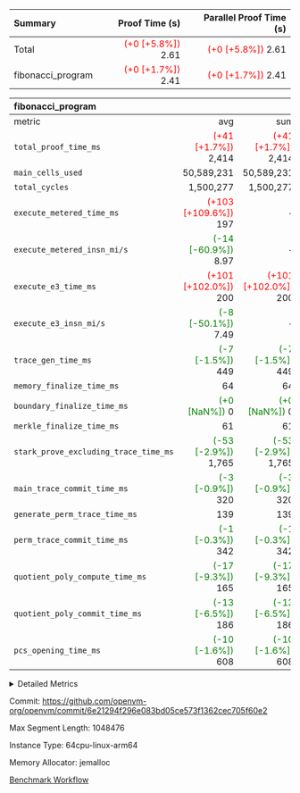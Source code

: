 | Summary | Proof Time (s) | Parallel Proof Time (s) |
|:---|---:|---:|
| Total | <span style='color: red'>(+0 [+5.8%])</span> 2.61 | <span style='color: red'>(+0 [+5.8%])</span> 2.61 |
| fibonacci_program | <span style='color: red'>(+0 [+1.7%])</span> 2.41 | <span style='color: red'>(+0 [+1.7%])</span> 2.41 |


| fibonacci_program |||||
|:---|---:|---:|---:|---:|
|metric|avg|sum|max|min|
| `total_proof_time_ms ` | <span style='color: red'>(+41 [+1.7%])</span> 2,414 | <span style='color: red'>(+41 [+1.7%])</span> 2,414 | <span style='color: red'>(+41 [+1.7%])</span> 2,414 | <span style='color: red'>(+41 [+1.7%])</span> 2,414 |
| `main_cells_used     ` |  50,589,231 |  50,589,231 |  50,589,231 |  50,589,231 |
| `total_cycles        ` |  1,500,277 |  1,500,277 |  1,500,277 |  1,500,277 |
| `execute_metered_time_ms` | <span style='color: red'>(+103 [+109.6%])</span> 197 | -          | -          | -          |
| `execute_metered_insn_mi/s` | <span style='color: green'>(-14 [-60.9%])</span> 8.97 | -          | <span style='color: green'>(-14 [-60.9%])</span> 8.97 | <span style='color: green'>(-14 [-60.9%])</span> 8.97 |
| `execute_e3_time_ms  ` | <span style='color: red'>(+101 [+102.0%])</span> 200 | <span style='color: red'>(+101 [+102.0%])</span> 200 | <span style='color: red'>(+101 [+102.0%])</span> 200 | <span style='color: red'>(+101 [+102.0%])</span> 200 |
| `execute_e3_insn_mi/s` | <span style='color: green'>(-8 [-50.1%])</span> 7.49 | -          | <span style='color: green'>(-8 [-50.1%])</span> 7.49 | <span style='color: green'>(-8 [-50.1%])</span> 7.49 |
| `trace_gen_time_ms   ` | <span style='color: green'>(-7 [-1.5%])</span> 449 | <span style='color: green'>(-7 [-1.5%])</span> 449 | <span style='color: green'>(-7 [-1.5%])</span> 449 | <span style='color: green'>(-7 [-1.5%])</span> 449 |
| `memory_finalize_time_ms` |  64 |  64 |  64 |  64 |
| `boundary_finalize_time_ms` | <span style='color: green'>(+0 [NaN%])</span> 0 | <span style='color: green'>(+0 [NaN%])</span> 0 | <span style='color: green'>(+0 [NaN%])</span> 0 | <span style='color: green'>(+0 [NaN%])</span> 0 |
| `merkle_finalize_time_ms` |  61 |  61 |  61 |  61 |
| `stark_prove_excluding_trace_time_ms` | <span style='color: green'>(-53 [-2.9%])</span> 1,765 | <span style='color: green'>(-53 [-2.9%])</span> 1,765 | <span style='color: green'>(-53 [-2.9%])</span> 1,765 | <span style='color: green'>(-53 [-2.9%])</span> 1,765 |
| `main_trace_commit_time_ms` | <span style='color: green'>(-3 [-0.9%])</span> 320 | <span style='color: green'>(-3 [-0.9%])</span> 320 | <span style='color: green'>(-3 [-0.9%])</span> 320 | <span style='color: green'>(-3 [-0.9%])</span> 320 |
| `generate_perm_trace_time_ms` |  139 |  139 |  139 |  139 |
| `perm_trace_commit_time_ms` | <span style='color: green'>(-1 [-0.3%])</span> 342 | <span style='color: green'>(-1 [-0.3%])</span> 342 | <span style='color: green'>(-1 [-0.3%])</span> 342 | <span style='color: green'>(-1 [-0.3%])</span> 342 |
| `quotient_poly_compute_time_ms` | <span style='color: green'>(-17 [-9.3%])</span> 165 | <span style='color: green'>(-17 [-9.3%])</span> 165 | <span style='color: green'>(-17 [-9.3%])</span> 165 | <span style='color: green'>(-17 [-9.3%])</span> 165 |
| `quotient_poly_commit_time_ms` | <span style='color: green'>(-13 [-6.5%])</span> 186 | <span style='color: green'>(-13 [-6.5%])</span> 186 | <span style='color: green'>(-13 [-6.5%])</span> 186 | <span style='color: green'>(-13 [-6.5%])</span> 186 |
| `pcs_opening_time_ms ` | <span style='color: green'>(-10 [-1.6%])</span> 608 | <span style='color: green'>(-10 [-1.6%])</span> 608 | <span style='color: green'>(-10 [-1.6%])</span> 608 | <span style='color: green'>(-10 [-1.6%])</span> 608 |



<details>
<summary>Detailed Metrics</summary>

|  | keygen_time_ms | commit_exe_time_ms | app proof_time_ms |
| --- | --- | --- |
|  | 242 | 5 | 6,607 | 

| group | num_segments | memory_to_vec_partition_time_ms | insns | fri.log_blowup | execute_segment_time_ms | execute_metered_time_ms | execute_metered_insn_mi/s |
| --- | --- | --- | --- | --- | --- | --- | --- |
| fibonacci_program | 1 | 24 | 1,500,278 | 1 | 5,963 | 197 | 8.97 | 

| group | air_name | quotient_deg | interactions | constraints |
| --- | --- | --- | --- | --- |
| fibonacci_program | AccessAdapterAir<16> | 2 | 5 | 12 | 
| fibonacci_program | AccessAdapterAir<2> | 2 | 5 | 12 | 
| fibonacci_program | AccessAdapterAir<32> | 2 | 5 | 12 | 
| fibonacci_program | AccessAdapterAir<4> | 2 | 5 | 12 | 
| fibonacci_program | AccessAdapterAir<8> | 2 | 5 | 12 | 
| fibonacci_program | BitwiseOperationLookupAir<8> | 2 | 2 | 4 | 
| fibonacci_program | MemoryMerkleAir<8> | 2 | 4 | 39 | 
| fibonacci_program | PersistentBoundaryAir<8> | 2 | 3 | 7 | 
| fibonacci_program | PhantomAir | 2 | 3 | 5 | 
| fibonacci_program | Poseidon2PeripheryAir<BabyBearParameters>, 1> | 2 | 1 | 286 | 
| fibonacci_program | ProgramAir | 1 | 1 | 4 | 
| fibonacci_program | RangeTupleCheckerAir<2> | 1 | 1 | 4 | 
| fibonacci_program | Rv32HintStoreAir | 2 | 18 | 28 | 
| fibonacci_program | VariableRangeCheckerAir | 1 | 1 | 4 | 
| fibonacci_program | VmAirWrapper<Rv32BaseAluAdapterAir, BaseAluCoreAir<4, 8> | 2 | 20 | 37 | 
| fibonacci_program | VmAirWrapper<Rv32BaseAluAdapterAir, LessThanCoreAir<4, 8> | 2 | 18 | 40 | 
| fibonacci_program | VmAirWrapper<Rv32BaseAluAdapterAir, ShiftCoreAir<4, 8> | 2 | 24 | 91 | 
| fibonacci_program | VmAirWrapper<Rv32BranchAdapterAir, BranchEqualCoreAir<4> | 2 | 11 | 20 | 
| fibonacci_program | VmAirWrapper<Rv32BranchAdapterAir, BranchLessThanCoreAir<4, 8> | 2 | 13 | 35 | 
| fibonacci_program | VmAirWrapper<Rv32CondRdWriteAdapterAir, Rv32JalLuiCoreAir> | 2 | 10 | 18 | 
| fibonacci_program | VmAirWrapper<Rv32JalrAdapterAir, Rv32JalrCoreAir> | 2 | 16 | 20 | 
| fibonacci_program | VmAirWrapper<Rv32LoadStoreAdapterAir, LoadSignExtendCoreAir<4, 8> | 2 | 18 | 33 | 
| fibonacci_program | VmAirWrapper<Rv32LoadStoreAdapterAir, LoadStoreCoreAir<4> | 2 | 17 | 40 | 
| fibonacci_program | VmAirWrapper<Rv32MultAdapterAir, DivRemCoreAir<4, 8> | 2 | 25 | 84 | 
| fibonacci_program | VmAirWrapper<Rv32MultAdapterAir, MulHCoreAir<4, 8> | 2 | 24 | 31 | 
| fibonacci_program | VmAirWrapper<Rv32MultAdapterAir, MultiplicationCoreAir<4, 8> | 2 | 19 | 19 | 
| fibonacci_program | VmAirWrapper<Rv32RdWriteAdapterAir, Rv32AuipcCoreAir> | 2 | 12 | 14 | 
| fibonacci_program | VmConnectorAir | 2 | 5 | 11 | 

| group | air_name | segment | rows | prep_cols | perm_cols | main_cols | cells |
| --- | --- | --- | --- | --- | --- | --- | --- |
| fibonacci_program | AccessAdapterAir<8> | 0 | 128 |  | 16 | 17 | 4,224 | 
| fibonacci_program | BitwiseOperationLookupAir<8> | 0 | 65,536 | 3 | 8 | 2 | 655,360 | 
| fibonacci_program | MemoryMerkleAir<8> | 0 | 512 |  | 16 | 32 | 24,576 | 
| fibonacci_program | PersistentBoundaryAir<8> | 0 | 128 |  | 12 | 20 | 4,096 | 
| fibonacci_program | PhantomAir | 0 | 1 |  | 12 | 6 | 18 | 
| fibonacci_program | Poseidon2PeripheryAir<BabyBearParameters>, 1> | 0 | 256 |  | 8 | 300 | 78,848 | 
| fibonacci_program | ProgramAir | 0 | 8,192 |  | 8 | 10 | 147,456 | 
| fibonacci_program | RangeTupleCheckerAir<2> | 0 | 524,288 | 2 | 8 | 1 | 4,718,592 | 
| fibonacci_program | Rv32HintStoreAir | 0 | 4 |  | 44 | 32 | 304 | 
| fibonacci_program | VariableRangeCheckerAir | 0 | 262,144 | 2 | 8 | 1 | 2,359,296 | 
| fibonacci_program | VmAirWrapper<Rv32BaseAluAdapterAir, BaseAluCoreAir<4, 8> | 0 | 1,048,576 |  | 52 | 36 | 92,274,688 | 
| fibonacci_program | VmAirWrapper<Rv32BaseAluAdapterAir, LessThanCoreAir<4, 8> | 0 | 524,288 |  | 40 | 37 | 40,370,176 | 
| fibonacci_program | VmAirWrapper<Rv32BranchAdapterAir, BranchEqualCoreAir<4> | 0 | 262,144 |  | 28 | 26 | 14,155,776 | 
| fibonacci_program | VmAirWrapper<Rv32BranchAdapterAir, BranchLessThanCoreAir<4, 8> | 0 | 8 |  | 32 | 32 | 512 | 
| fibonacci_program | VmAirWrapper<Rv32CondRdWriteAdapterAir, Rv32JalLuiCoreAir> | 0 | 131,072 |  | 28 | 18 | 6,029,312 | 
| fibonacci_program | VmAirWrapper<Rv32JalrAdapterAir, Rv32JalrCoreAir> | 0 | 32 |  | 36 | 28 | 2,048 | 
| fibonacci_program | VmAirWrapper<Rv32LoadStoreAdapterAir, LoadStoreCoreAir<4> | 0 | 128 |  | 52 | 41 | 11,904 | 
| fibonacci_program | VmAirWrapper<Rv32RdWriteAdapterAir, Rv32AuipcCoreAir> | 0 | 16 |  | 28 | 20 | 768 | 
| fibonacci_program | VmConnectorAir | 0 | 2 | 1 | 16 | 5 | 42 | 

| group | segment | trace_gen_time_ms | total_proof_time_ms | total_cycles | total_cells | stark_prove_excluding_trace_time_ms | quotient_poly_compute_time_ms | quotient_poly_commit_time_ms | prove_segment_time_ms | perm_trace_commit_time_ms | pcs_opening_time_ms | merkle_finalize_time_ms | memory_to_vec_partition_time_ms | memory_finalize_time_ms | main_trace_commit_time_ms | main_cells_used | insns | generate_perm_trace_time_ms | execute_e3_time_ms | execute_e3_insn_mi/s | boundary_finalize_time_ms |
| --- | --- | --- | --- | --- | --- | --- | --- | --- | --- | --- | --- | --- | --- | --- | --- | --- | --- | --- | --- | --- | --- |
| fibonacci_program | 0 | 449 | 2,414 | 1,500,277 | 160,837,996 | 1,765 | 165 | 186 | 1,939 | 342 | 608 | 61 | 24 | 64 | 320 | 50,589,231 | 1,500,278 | 139 | 200 | 7.49 | 0 | 

| group | segment | trace_height_constraint | weighted_sum | threshold |
| --- | --- | --- | --- | --- |
| fibonacci_program | 0 | 0 | 3,932,542 | 2,013,265,921 | 
| fibonacci_program | 0 | 1 | 10,749,400 | 2,013,265,921 | 
| fibonacci_program | 0 | 2 | 1,966,271 | 2,013,265,921 | 
| fibonacci_program | 0 | 3 | 10,749,532 | 2,013,265,921 | 
| fibonacci_program | 0 | 4 | 1,664 | 2,013,265,921 | 
| fibonacci_program | 0 | 5 | 640 | 2,013,265,921 | 
| fibonacci_program | 0 | 6 | 7,209,100 | 2,013,265,921 | 
| fibonacci_program | 0 | 7 |  | 2,013,265,921 | 
| fibonacci_program | 0 | 8 | 35,535,101 | 2,013,265,921 | 

</details>


Commit: https://github.com/openvm-org/openvm/commit/6e21294f296e083bd05ce573f1362cec705f60e2

Max Segment Length: 1048476

Instance Type: 64cpu-linux-arm64

Memory Allocator: jemalloc

[Benchmark Workflow](https://github.com/openvm-org/openvm/actions/runs/16270218146)
